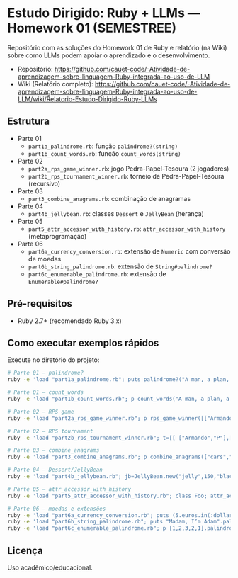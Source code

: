 # Estudo Dirigido: Ruby + LLMs — Homework 01 (SEMESTREE)

Repositório com as soluções do Homework 01 de Ruby e relatório (na Wiki) sobre como LLMs podem apoiar o aprendizado e o desenvolvimento.

- Repositório: https://github.com/cauet-code/-Atividade-de-aprendizagem-sobre-linguagem-Ruby-integrada-ao-uso-de-LLM
- Wiki (Relatório completo): https://github.com/cauet-code/-Atividade-de-aprendizagem-sobre-linguagem-Ruby-integrada-ao-uso-de-LLM/wiki/Relatorio-Estudo-Dirigido-Ruby-LLMs

## Estrutura

- Parte 01
  - `part1a_palindrome.rb`: função `palindrome?(string)`
  - `part1b_count_words.rb`: função `count_words(string)`
- Parte 02
  - `part2a_rps_game_winner.rb`: jogo Pedra-Papel-Tesoura (2 jogadores)
  - `part2b_rps_tournament_winner.rb`: torneio de Pedra-Papel-Tesoura (recursivo)
- Parte 03
  - `part3_combine_anagrams.rb`: combinação de anagramas
- Parte 04
  - `part4b_jellybean.rb`: classes `Dessert` e `JellyBean` (herança)
- Parte 05
  - `part5_attr_accessor_with_history.rb`: `attr_accessor_with_history` (metaprogramação)
- Parte 06
  - `part6a_currency_conversion.rb`: extensão de `Numeric` com conversão de moedas
  - `part6b_string_palindrome.rb`: extensão de `String#palindrome?`
  - `part6c_enumerable_palindrome.rb`: extensão de `Enumerable#palindrome?`

## Pré-requisitos

- Ruby 2.7+ (recomendado Ruby 3.x)

## Como executar exemplos rápidos

Execute no diretório do projeto:

```bash
# Parte 01 — palindrome?
ruby -e 'load "part1a_palindrome.rb"; puts palindrome?("A man, a plan, a canal -- Panama"); puts palindrome?("Abracadabra")'

# Parte 01 — count_words
ruby -e 'load "part1b_count_words.rb"; p count_words("A man, a plan, a canal -- Panama")'

# Parte 02 — RPS game
ruby -e 'load "part2a_rps_game_winner.rb"; p rps_game_winner([["Armando","P"],["Dave","S"]])'

# Parte 02 — RPS tournament
ruby -e 'load "part2b_rps_tournament_winner.rb"; t=[[ ["Armando","P"],["Dave","S"] ], [ ["Richard","R"],["Michael","S"] ]]; p rps_tournament_winner(t)'

# Parte 03 — combine_anagrams
ruby -e 'load "part3_combine_anagrams.rb"; p combine_anagrams(["cars","racs","scar","for","rof"])'

# Parte 04 — Dessert/JellyBean
ruby -e 'load "part4b_jellybean.rb"; jb=JellyBean.new("jelly",150,"black licorice"); puts jb.healthy?; puts jb.delicious?'

# Parte 05 — attr_accessor_with_history
ruby -e 'load "part5_attr_accessor_with_history.rb"; class Foo; attr_accessor_with_history :bar; end; f=Foo.new; f.bar=1; f.bar=2; p f.bar_history'

# Parte 06 — moedas e extensões
ruby -e 'load "part6a_currency_conversion.rb"; puts (5.euros.in(:dollars)).round(2)'
ruby -e 'load "part6b_string_palindrome.rb"; puts "Madam, I’m Adam".palindrome?'
ruby -e 'load "part6c_enumerable_palindrome.rb"; p [1,2,3,2,1].palindrome?; p [1,2,3].palindrome?'
```

## Licença

Uso acadêmico/educacional.

